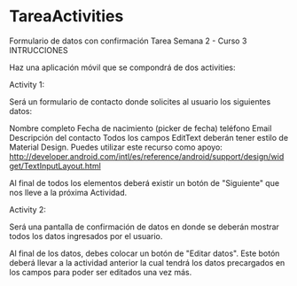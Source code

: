 # TareaActivities
Formulario de datos con confirmación
Tarea Semana 2 - Curso 3
INTRUCCIONES 

Haz una aplicación móvil que se compondrá de dos activities:

Activity 1:

Será un formulario de contacto donde solicites al usuario los siguientes datos:

Nombre completo
Fecha de nacimiento (picker de fecha)
teléfono
Email
Descripción del contacto
Todos los campos EditText deberán tener estilo de Material Design. Puedes utilizar este recurso como apoyo: http://developer.android.com/intl/es/reference/android/support/design/widget/TextInputLayout.html

Al final de todos los elementos deberá existir un botón de "Siguiente" que nos lleve a la próxima Actividad.

Activity 2:

Será una pantalla de confirmación de datos en donde se deberán mostrar todos los datos ingresados por el usuario.

Al final de los datos, debes colocar un botón de "Editar datos". Este botón deberá llevar a la actividad anterior la cual tendrá los datos precargados en los campos para poder ser editados una vez más.

